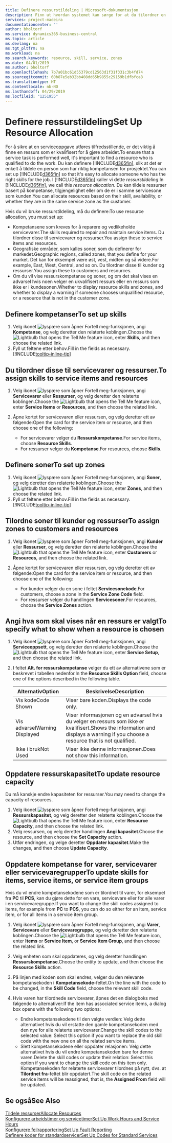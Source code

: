 ```yaml
---
title: Definere ressurstildeling | Microsoft-dokumentasjon
description: Finn ut hvordan systemet kan sørge for at du tilordner en person som ikke har de nødvendige kompetansen til å yte service.
services: project-madeira
documentationcenter: ''
author: bholtorf
ms.service: dynamics365-business-central
ms.topic: article
ms.devlang: na
ms.tgt_pltfrm: na
ms.workload: na
ms.search.keywords: resource, skill, service, zones
ms.date: 04/01/2019
ms.author: bholtorf
ms.openlocfilehash: 7b7a01bc61d55379cd12563d1f31f331c3b4fd74
ms.sourcegitcommit: 60b87e5eb32bb408dd65b9855c29159b1dfbfca8
ms.translationtype: HT
ms.contentlocale: nb-NO
ms.lasthandoff: 04/29/2019
ms.locfileid: "1251955"
---
```

# <a name="set-up-resource-allocation"></a><span data-ttu-id="45a80-103">Definere ressurstildeling</span><span class="sxs-lookup"><span data-stu-id="45a80-103">Set Up Resource Allocation</span></span>
<span data-ttu-id="45a80-104">For å sikre at en serviceoppgave utføres tilfredsstillende, er det viktig å finne en ressurs som er kvalifisert for å gjøre arbeidet.</span><span class="sxs-lookup"><span data-stu-id="45a80-104">To ensure that a service task is performed well, it's important to find a resource who is qualified to do the work.</span></span> <span data-ttu-id="45a80-105">Du kan definere [!INCLUDE[d365fin](includes/d365fin_md.md)], slik at det er enkelt å tildele en person som har riktig kompetansen for prosjektet.</span><span class="sxs-lookup"><span data-stu-id="45a80-105">You can set up [!INCLUDE[d365fin](includes/d365fin_md.md)] so that it's easy to allocate someone who has the right skills for the job.</span></span> <span data-ttu-id="45a80-106">I [!INCLUDE[d365fin](includes/d365fin_md.md)] kaller vi dette _ressurstildeling_.</span><span class="sxs-lookup"><span data-stu-id="45a80-106">In [!INCLUDE[d365fin](includes/d365fin_md.md)], we call this _resource allocation_.</span></span> <span data-ttu-id="45a80-107">Du kan tildele ressurser basert på kompetanse, tilgjengelighet eller om de er i samme servicesone som kunden.</span><span class="sxs-lookup"><span data-stu-id="45a80-107">You can allocate resources based on their skill, availability, or whether they are in the same service zone as the customer.</span></span> 

<span data-ttu-id="45a80-108">Hvis du vil bruke ressurstildeling, må du definere:</span><span class="sxs-lookup"><span data-stu-id="45a80-108">To use resource allocation, you must set up:</span></span>  
  
* <span data-ttu-id="45a80-109">Kompetansene som kreves for å reparere og vedlikeholde servicevarer.</span><span class="sxs-lookup"><span data-stu-id="45a80-109">The skills required to repair and maintain service items.</span></span> <span data-ttu-id="45a80-110">Du tilordner disse til servicevarer og ressurser.</span><span class="sxs-lookup"><span data-stu-id="45a80-110">You assign these to service items and resources.</span></span>  
* <span data-ttu-id="45a80-111">Geografiske områder, som kalles soner, som du definerer for markedet.</span><span class="sxs-lookup"><span data-stu-id="45a80-111">Geographic regions, called zones, that you define for your market.</span></span> <span data-ttu-id="45a80-112">Det kan for eksempel være øst, vest, midten og så videre.</span><span class="sxs-lookup"><span data-stu-id="45a80-112">For example, East, West, Central, and so on.</span></span> <span data-ttu-id="45a80-113">Du tilordner disse til kunder og ressurser.</span><span class="sxs-lookup"><span data-stu-id="45a80-113">You assign these to customers and resources.</span></span>  
* <span data-ttu-id="45a80-114">Om du vil vise ressurskompetanse og soner, og om det skal vises en advarsel hvis noen velger en ukvalifisert ressurs eller en ressurs som ikke er i kundesonen.</span><span class="sxs-lookup"><span data-stu-id="45a80-114">Whether to display resource skills and zones, and whether to display a warning if someone chooses unqualified resource, or a resource that is not in the customer zone.</span></span>  

## <a name="to-set-up-skills"></a><span data-ttu-id="45a80-115">Definere kompetanser</span><span class="sxs-lookup"><span data-stu-id="45a80-115">To set up skills</span></span>
1. <span data-ttu-id="45a80-116">Velg ikonet ![lyspære som åpner Fortell meg-funksjonen](media/ui-search/search_small.png "Fortell hva du vil gjøre"), angi **Kompetanse**, og velg deretter den relaterte koblingen.</span><span class="sxs-lookup"><span data-stu-id="45a80-116">Choose the ![Lightbulb that opens the Tell Me feature](media/ui-search/search_small.png "Tell me what you want to do") icon, enter **Skills**, and then choose the related link.</span></span>  
2. <span data-ttu-id="45a80-117">Fyll ut feltene etter behov.</span><span class="sxs-lookup"><span data-stu-id="45a80-117">Fill in the fields as necessary.</span></span> [!INCLUDE[tooltip-inline-tip](includes/tooltip-inline-tip_md.md)]  

## <a name="to-assign-skills-to-service-items-and-resources"></a><span data-ttu-id="45a80-118">Du tilordner disse til servicevarer og ressurser.</span><span class="sxs-lookup"><span data-stu-id="45a80-118">To assign skills to service items and resources</span></span>
1. <span data-ttu-id="45a80-119">Velg ikonet ![lyspære som åpner Fortell meg-funksjonen](media/ui-search/search_small.png "Fortell hva du vil gjøre"), angi **Servicevarer** eller **Ressurser**, og velg deretter den relaterte koblingen.</span><span class="sxs-lookup"><span data-stu-id="45a80-119">Choose the ![Lightbulb that opens the Tell Me feature](media/ui-search/search_small.png "Tell me what you want to do") icon, enter **Service Items** or **Resources**, and then choose the related link.</span></span>  
2. <span data-ttu-id="45a80-120">Åpne kortet for servicevaren eller ressursen, og velg deretter ett av følgende:</span><span class="sxs-lookup"><span data-stu-id="45a80-120">Open the card for the service item or resource, and then choose one of the following:</span></span>  
  
    * <span data-ttu-id="45a80-121">For servicevarer velger du **Ressurskompetanse**.</span><span class="sxs-lookup"><span data-stu-id="45a80-121">For service items, choose **Resource Skills**.</span></span>  
    * <span data-ttu-id="45a80-122">For ressurser velger du **Kompetanse**.</span><span class="sxs-lookup"><span data-stu-id="45a80-122">For resources, choose **Skills**.</span></span>  

## <a name="to-set-up-zones"></a><span data-ttu-id="45a80-123">Definere soner</span><span class="sxs-lookup"><span data-stu-id="45a80-123">To set up zones</span></span>
1. <span data-ttu-id="45a80-124">Velg ikonet ![lyspære som åpner Fortell meg-funksjonen](media/ui-search/search_small.png "Fortell hva du vil gjøre"), angi **Soner**, og velg deretter den relaterte koblingen.</span><span class="sxs-lookup"><span data-stu-id="45a80-124">Choose the ![Lightbulb that opens the Tell Me feature](media/ui-search/search_small.png "Tell me what you want to do") icon, enter **Zones**, and then choose the related link.</span></span>  
2. <span data-ttu-id="45a80-125">Fyll ut feltene etter behov.</span><span class="sxs-lookup"><span data-stu-id="45a80-125">Fill in the fields as necessary.</span></span> [!INCLUDE[tooltip-inline-tip](includes/tooltip-inline-tip_md.md)]  

## <a name="to-assign-zones-to-customers-and-resources"></a><span data-ttu-id="45a80-126">Tilordne soner til kunder og ressurser</span><span class="sxs-lookup"><span data-stu-id="45a80-126">To assign zones to customers and resources</span></span> 
1. <span data-ttu-id="45a80-127">Velg ikonet ![lyspære som åpner Fortell meg-funksjonen](media/ui-search/search_small.png "Fortell hva du vil gjøre"), angi **Kunder** eller **Ressurser**, og velg deretter den relaterte koblingen.</span><span class="sxs-lookup"><span data-stu-id="45a80-127">Choose the ![Lightbulb that opens the Tell Me feature](media/ui-search/search_small.png "Tell me what you want to do") icon, enter **Customers** or **Resources**, and then choose the related link.</span></span>  
2. <span data-ttu-id="45a80-128">Åpne kortet for servicevaren eller ressursen, og velg deretter ett av følgende:</span><span class="sxs-lookup"><span data-stu-id="45a80-128">Open the card for the service item or resource, and then choose one of the following:</span></span>  
  
    * <span data-ttu-id="45a80-129">For kunder velger du en sone i feltet **Servicesonekode**.</span><span class="sxs-lookup"><span data-stu-id="45a80-129">For customers, choose a zone in the **Service Zone Code** field.</span></span>  
    * <span data-ttu-id="45a80-130">For ressurser velger du handlingen **Servicesoner**.</span><span class="sxs-lookup"><span data-stu-id="45a80-130">For resources, choose the **Service Zones** action.</span></span>  

## <a name="to-specify-what-to-show-when-a-resource-is-chosen"></a><span data-ttu-id="45a80-131">Angi hva som skal vises når en ressurs er valgt</span><span class="sxs-lookup"><span data-stu-id="45a80-131">To specify what to show when a resource is chosen</span></span>
1. <span data-ttu-id="45a80-132">Velg ikonet ![lyspære som åpner Fortell meg-funksjonen](media/ui-search/search_small.png "Fortell hva du vil gjøre"), angi **Serviceoppsett**, og velg deretter den relaterte koblingen.</span><span class="sxs-lookup"><span data-stu-id="45a80-132">Choose the ![Lightbulb that opens the Tell Me feature](media/ui-search/search_small.png "Tell me what you want to do") icon, enter **Service Setup**, and then choose the related link.</span></span> 
2. <span data-ttu-id="45a80-133">I feltet **Alt. for ressurskompetanse** velger du ett av alternativene som er beskrevet i tabellen nedenfor.</span><span class="sxs-lookup"><span data-stu-id="45a80-133">In the **Resource Skills Option** field, choose one of the options described in the following table.</span></span>  
  
    |<span data-ttu-id="45a80-134">**Alternativ**</span><span class="sxs-lookup"><span data-stu-id="45a80-134">**Option**</span></span>|<span data-ttu-id="45a80-135">**Beskrivelse**</span><span class="sxs-lookup"><span data-stu-id="45a80-135">**Description**</span></span>|  
    |------------|-------------|  
    |<span data-ttu-id="45a80-136">Vis kode</span><span class="sxs-lookup"><span data-stu-id="45a80-136">Code Shown</span></span> | <span data-ttu-id="45a80-137">Viser bare koden.</span><span class="sxs-lookup"><span data-stu-id="45a80-137">Displays the code only.</span></span>|  
    |<span data-ttu-id="45a80-138">Vis advarsel</span><span class="sxs-lookup"><span data-stu-id="45a80-138">Warning Displayed</span></span> | <span data-ttu-id="45a80-139">Viser informasjonen og en advarsel hvis du velger en ressurs som ikke er kvalifisert.</span><span class="sxs-lookup"><span data-stu-id="45a80-139">Shows the information and displays a warning if you choose a resource that is not qualified.</span></span>|  
    |<span data-ttu-id="45a80-140">Ikke i bruk</span><span class="sxs-lookup"><span data-stu-id="45a80-140">Not Used</span></span> | <span data-ttu-id="45a80-141">Viser ikke denne informasjonen.</span><span class="sxs-lookup"><span data-stu-id="45a80-141">Does not show this information.</span></span>|  

## <a name="to-update-resource-capacity"></a><span data-ttu-id="45a80-142">Oppdatere ressurskapasitet</span><span class="sxs-lookup"><span data-stu-id="45a80-142">To update resource capacity</span></span>  
<span data-ttu-id="45a80-143">Du må kanskje endre kapasiteten for ressurser.</span><span class="sxs-lookup"><span data-stu-id="45a80-143">You may need to change the capacity of resources.</span></span>  
  
1. <span data-ttu-id="45a80-144">Velg ikonet ![lyspære som åpner Fortell meg-funksjonen](media/ui-search/search_small.png "Fortell hva du vil gjøre"), angi **Ressurskapasitet**, og velg deretter den relaterte koblingen.</span><span class="sxs-lookup"><span data-stu-id="45a80-144">Choose the ![Lightbulb that opens the Tell Me feature](media/ui-search/search_small.png "Tell me what you want to do") icon, enter **Resource Capacity**, and then choose the related link.</span></span>  
2. <span data-ttu-id="45a80-145">Velg ressursen, og velg deretter handlingen **Angi kapasitet**.</span><span class="sxs-lookup"><span data-stu-id="45a80-145">Choose the resource, and then choose the **Set Capacity** action.</span></span>  
3. <span data-ttu-id="45a80-146">Utfør endringen, og velge deretter **Oppdater kapasitet**.</span><span class="sxs-lookup"><span data-stu-id="45a80-146">Make the changes, and then choose **Update Capacity**.</span></span>  

## <a name="to-update-skills-for-items-service-items-or-service-item-groups"></a><span data-ttu-id="45a80-147">Oppdatere kompetanse for varer, servicevarer eller servicevaregrupper</span><span class="sxs-lookup"><span data-stu-id="45a80-147">To update skills for items, service items, or service item groups</span></span>
<span data-ttu-id="45a80-148">Hvis du vil endre kompetansekodene som er tilordnet til varer, for eksempel fra **PC** til **PCS**, kan du gjøre dette for en vare, servicevare eller for alle varer i en servicevaregruppe.</span><span class="sxs-lookup"><span data-stu-id="45a80-148">If you want to change the skill codes assigned to items, for example from **PC** to **PCS**, you can do so either for an item, service item, or for all items in a service item group.</span></span>  
  
1. <span data-ttu-id="45a80-149">Velg ikonet ![lyspære som åpner Fortell meg-funksjonen](media/ui-search/search_small.png "Fortell hva du vil gjøre"), angi **Varer**, **Servicevare** eller **Servicevaregruppe**, og velg deretter den relaterte koblingen.</span><span class="sxs-lookup"><span data-stu-id="45a80-149">Choose the ![Lightbulb that opens the Tell Me feature](media/ui-search/search_small.png "Tell me what you want to do") icon, enter **Items** or **Service Item**, or **Service Item Group**, and then choose the related link.</span></span>  
2. <span data-ttu-id="45a80-150">Velg enheten som skal oppdateres, og velg deretter handlingen **Ressurskompetanse**.</span><span class="sxs-lookup"><span data-stu-id="45a80-150">Choose the entity to update, and then choose the **Resource Skills** action.</span></span>  
3. <span data-ttu-id="45a80-151">På linjen med koden som skal endres, velger du den relevante kompetansekoden i **Kompetansekode**-feltet.</span><span class="sxs-lookup"><span data-stu-id="45a80-151">On the line with the code to be changed, in the **Skill Code** field, choose the relevant skill code.</span></span>  
4.  <span data-ttu-id="45a80-152">Hvis varen har tilordnede servicevarer, åpnes det en dialogboks med følgende to alternativer:</span><span class="sxs-lookup"><span data-stu-id="45a80-152">If the item has associated service items, a dialog box opens with the following two options:</span></span>  
  
    * <span data-ttu-id="45a80-153">Endre kompetansekodene til den valgte verdien: Velg dette alternativet hvis du vil erstatte den gamle kompetansekoden med den nye for alle relaterte servicevarer.</span><span class="sxs-lookup"><span data-stu-id="45a80-153">Change the skill codes to the selected value: Select this option if you want to replace the old skill code with the new one on all the related service items.</span></span>  
    * <span data-ttu-id="45a80-154">Slett kompetansekodene eller oppdater relasjonen: Velg dette alternativet hvis du vil endre kompetansekoden bare for denne varen.</span><span class="sxs-lookup"><span data-stu-id="45a80-154">Delete the skill codes or update their relation: Select this option if you want to change the skill code on this item only.</span></span> <span data-ttu-id="45a80-155">Kompetansekoden for relaterte servicevarer tilordnes på nytt, dvs. at **Tilordnet fra**-feltet blir oppdatert.</span><span class="sxs-lookup"><span data-stu-id="45a80-155">The skill code on the related service items will be reassigned, that is, the **Assigned From** field will be updated.</span></span>  
  
## <a name="see-also"></a><span data-ttu-id="45a80-156">Se også</span><span class="sxs-lookup"><span data-stu-id="45a80-156">See Also</span></span>
[<span data-ttu-id="45a80-157">Tildele ressurser</span><span class="sxs-lookup"><span data-stu-id="45a80-157">Allocate Resources</span></span>](service-how-to-allocate-resources.md)  
[<span data-ttu-id="45a80-158">Konfigurere arbeidstimer og servicetimer</span><span class="sxs-lookup"><span data-stu-id="45a80-158">Set Up Work Hours and Service Hours</span></span>](service-how-setup-work-service-hours.md)  
[<span data-ttu-id="45a80-159">Konfigurere feilrapportering</span><span class="sxs-lookup"><span data-stu-id="45a80-159">Set Up Fault Reporting</span></span>](service-how-setup-fault-reporting.md)  
[<span data-ttu-id="45a80-160">Definere koder for standardservicer</span><span class="sxs-lookup"><span data-stu-id="45a80-160">Set Up Codes for Standard Services</span></span>](service-how-setup-service-coding.md)  
 

